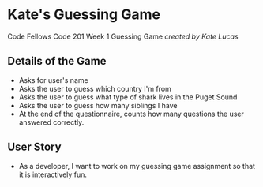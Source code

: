 # Kate's Guessing Game
Code Fellows Code 201 Week 1 Guessing Game
*created by Kate Lucas*

## Details of the Game
  - Asks for user's name
  - Asks the user to guess which country I'm from
  - Asks the user to guess what type of shark lives in the Puget Sound
  - Asks the user to guess how many siblings I have
  - At the end of the questionnaire, counts how many questions the user answered correctly.

## User Story
 - As a developer, I want to work on my guessing game assignment so that it is interactively fun.
